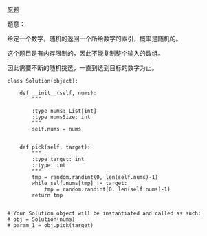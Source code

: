 [原题](https://leetcode.com/problems/random-pick-index/)

题意：

给定一个数字，随机的返回一个所给数字的索引，概率是随机的。

这个题目是有内存限制的，因此不能复制整个输入的数组。

因此需要不断的随机挑选，一直到选到目标的数字为止。

```
class Solution(object):

    def __init__(self, nums):
        """
        
        :type nums: List[int]
        :type numsSize: int
        """
        self.nums = nums
        

    def pick(self, target):
        """
        :type target: int
        :rtype: int
        """
        tmp = random.randint(0, len(self.nums)-1)
        while self.nums[tmp] != target:
            tmp = random.randint(0, len(self.nums)-1)
        return tmp


# Your Solution object will be instantiated and called as such:
# obj = Solution(nums)
# param_1 = obj.pick(target)

```

